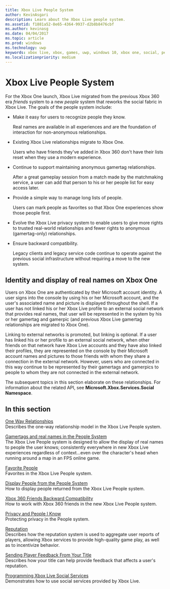 ```yaml
---
title: Xbox Live People System
author: KevinAsgari
description: Learn about the Xbox Live people system.
ms.assetid: f1881a52-8e65-4364-9937-d2b8b8476cbf
ms.author: kevinasg
ms.date: 04/04/2017
ms.topic: article
ms.prod: windows
ms.technology: uwp
keywords: xbox live, xbox, games, uwp, windows 10, xbox one, social, people system, friends
ms.localizationpriority: medium
---
```


# Xbox Live People System

For the Xbox One launch, Xbox Live migrated from the previous Xbox 360 era _friends_ system to a new _people_ system that reworks the social fabric in Xbox Live. The goals of the people system include:

- Make it easy for users to recognize people they know.

  Real names are available in all experiences and are the foundation of interaction for non-anonymous relationships.

- Existing Xbox Live relationships migrate to Xbox One.

  Users who have friends they've added in Xbox 360 don't have their lists reset when they use a modern experience.

- Continue to support maintaining anonymous gamertag relationships.

  After a great gameplay session from a match made by the matchmaking service, a user can add that person to his or her people list for easy access later.

- Provide a simple way to manage long lists of people.

  Users can mark people as favorites so that Xbox One experiences show those people first.

- Evolve the Xbox Live privacy system to enable users to give more rights to trusted real-world relationships and fewer rights to anonymous (gamertag-only) relationships.
- Ensure backward compatibility.

  Legacy clients and legacy service code continue to operate against the previous social infrastructure without requiring a move to the new system.

## Identity and display of real names on Xbox One
Users on Xbox One are authenticated by their Microsoft account identity. A user signs into the console by using his or her Microsoft account, and the user's associated name and picture is displayed throughout the shell. If a user has not linked his or her Xbox Live profile to an external social network that provides real names, that user will be represented in the system by his or her gamertag and gamerpic (and previous Xbox Live gamertag relationships are migrated to Xbox One).

Linking to external networks is promoted, but linking is optional. If a user has linked his or her profile to an external social network, when other friends on that network have Xbox Live accounts and they have also linked their profiles, they are represented on the console by their Microsoft account names and pictures to those friends with whom they share a connection in the external network. However, users who are connected in this way continue to be represented by their gamertags and gamerpics to people to whom they are not connected in the external network.

The subsequent topics in this section elaborate on these relationships. For information about the related API, see **Microsoft.Xbox.Services.Social Namespace**.

## In this section
[One Way Relationships](one-way-relationships.md)  
Describes the one-way relationship model in the Xbox Live People system.

[Gamertags and real names in the People System](gamertags-and-real-names.md)  
The Xbox Live People system is designed to allow the display of real names to people the user knows; consistently everywhere in new Xbox Live experiences regardless of context...even over the character's head when running around a map in an FPS online game.

[Favorite People](favorite-people.md)  
Favorites in the Xbox Live People system.

[Display People from the People System](displaying-people-from-the-people-system.md)  
How to display people returned from the Xbox Live People system.

[Xbox 360 Friends Backward Compatibility](xbox-360-friends-backward-compatibility.md)  
How to work with Xbox 360 friends in the new Xbox Live People system.

[Privacy and People I Know](privacy-and-people-i-know.md)  
Protecting privacy in the People system.

[Reputation](reputation.md)  
Describes how the reputation system is used to aggregate user reports of players, allowing Xbox services to provide high-quality game play, as well as to incentivize behavior.

[Sending Player Feedback From Your Title](sending-player-feedback-from-your-title.md)  
Describes how your title can help provide feedback that affects a user's reputation.

[Programming Xbox Live Social Services](programming-social-services.md)  
Demonstrates how to use social services provided by Xbox Live.
